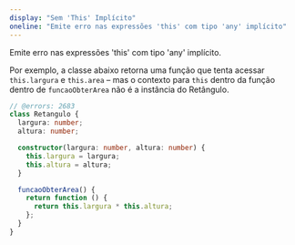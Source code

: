 ```yaml
---
display: "Sem 'This' Implícito"
oneline: "Emite erro nas expressões 'this' com tipo 'any' implícito"
---
```


Emite erro nas expressões 'this' com tipo 'any' implícito.

Por exemplo, a classe abaixo retorna uma função que tenta acessar `this.largura` e `this.area` – mas o contexto para `this` dentro da função dentro de `funcaoObterArea` não é a instância do Retângulo.

```ts twoslash
// @errors: 2683
class Retangulo {
  largura: number;
  altura: number;

  constructor(largura: number, altura: number) {
    this.largura = largura;
    this.altura = altura;
  }

  funcaoObterArea() {
    return function () {
      return this.largura * this.altura;
    };
  }
}
```
